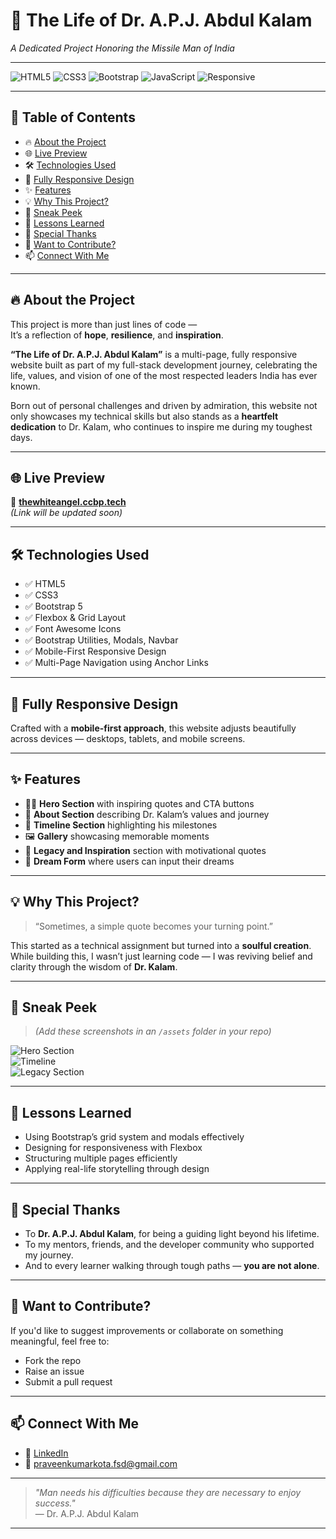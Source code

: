 # 🌠 The Life of Dr. A.P.J. Abdul Kalam  
*A Dedicated Project Honoring the Missile Man of India*

---

![HTML5](https://img.shields.io/badge/HTML5-E34F26?style=for-the-badge&logo=html5&logoColor=white)
![CSS3](https://img.shields.io/badge/CSS3-1572B6?style=for-the-badge&logo=css3&logoColor=white)
![Bootstrap](https://img.shields.io/badge/Bootstrap-563D7C?style=for-the-badge&logo=bootstrap&logoColor=white)
![JavaScript](https://img.shields.io/badge/JavaScript-F7DF1E?style=for-the-badge&logo=javascript&logoColor=black)
![Responsive](https://img.shields.io/badge/Responsive-Yes-brightgreen?style=for-the-badge)

---

## 📑 Table of Contents

- 🔥 [About the Project](#-about-the-project)  
- 🌐 [Live Preview](#-live-preview)  
- 🛠️ [Technologies Used](#️-technologies-used)  
- 📱 [Fully Responsive Design](#-fully-responsive-design)  
- ✨ [Features](#-features)  
- 💡 [Why This Project?](#-why-this-project)  
- 📸 [Sneak Peek](#-sneak-peek)  
- 🧠 [Lessons Learned](#-lessons-learned)  
- 🙏 [Special Thanks](#-special-thanks)  
- 🤝 [Want to Contribute?](#-want-to-contribute)  
- 📫 [Connect With Me](#-connect-with-me)

---

## 🔥 About the Project

This project is more than just lines of code —  
It’s a reflection of **hope**, **resilience**, and **inspiration**.

**“The Life of Dr. A.P.J. Abdul Kalam”** is a multi-page, fully responsive website built as part of my full-stack development journey, celebrating the life, values, and vision of one of the most respected leaders India has ever known.

Born out of personal challenges and driven by admiration, this website not only showcases my technical skills but also stands as a **heartfelt dedication** to Dr. Kalam, who continues to inspire me during my toughest days.

---

## 🌐 Live Preview

🔗 **[thewhiteangel.ccbp.tech](#)**  
*(Link will be updated soon)*

---

## 🛠️ Technologies Used

- ✅ HTML5  
- ✅ CSS3  
- ✅ Bootstrap 5  
- ✅ Flexbox & Grid Layout  
- ✅ Font Awesome Icons  
- ✅ Bootstrap Utilities, Modals, Navbar  
- ✅ Mobile-First Responsive Design  
- ✅ Multi-Page Navigation using Anchor Links

---

## 📱 Fully Responsive Design

Crafted with a **mobile-first approach**, this website adjusts beautifully across devices — desktops, tablets, and mobile screens.

---

## ✨ Features

- 👨‍🚀 **Hero Section** with inspiring quotes and CTA buttons  
- 📜 **About Section** describing Dr. Kalam’s values and journey  
- 📅 **Timeline Section** highlighting his milestones  
- 🖼️ **Gallery** showcasing memorable moments  
- 🌈 **Legacy and Inspiration** section with motivational quotes  
- 📝 **Dream Form** where users can input their dreams

---

## 💡 Why This Project?

> “Sometimes, a simple quote becomes your turning point.”

This started as a technical assignment but turned into a **soulful creation**.  
While building this, I wasn’t just learning code — I was reviving belief and clarity through the wisdom of **Dr. Kalam**.

---

## 📸 Sneak Peek

> _(Add these screenshots in an `/assets` folder in your repo)_

![Hero Section](./assets/hero.png)  
![Timeline](./assets/timeline.png)  
![Legacy Section](./assets/legacy.png)

---

## 🧠 Lessons Learned

- Using Bootstrap’s grid system and modals effectively  
- Designing for responsiveness with Flexbox  
- Structuring multiple pages efficiently  
- Applying real-life storytelling through design

---

## 🙏 Special Thanks

- To **Dr. A.P.J. Abdul Kalam**, for being a guiding light beyond his lifetime.  
- To my mentors, friends, and the developer community who supported my journey.  
- And to every learner walking through tough paths — **you are not alone**.

---

## 🤝 Want to Contribute?

If you'd like to suggest improvements or collaborate on something meaningful, feel free to:

- Fork the repo  
- Raise an issue  
- Submit a pull request

---

## 📫 Connect With Me

- 🔗 [LinkedIn](https://www.linkedin.com/in/praveen-kumar-kota/)  
- 📧 praveenkumarkota.fsd@gmail.com

---

> _"Man needs his difficulties because they are necessary to enjoy success."_  
> — Dr. A.P.J. Abdul Kalam

---
